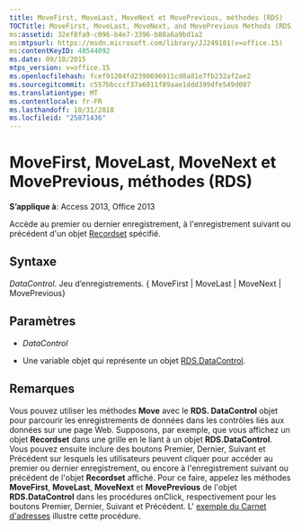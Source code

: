 ```yaml
---
title: MoveFirst, MoveLast, MoveNext et MovePrevious, méthodes (RDS)
TOCTitle: MoveFirst, MoveLast, MoveNext, and MovePrevious Methods (RDS)
ms:assetid: 32ef8fa9-c096-b4e7-3396-b88a6a9bd1a2
ms:mtpsurl: https://msdn.microsoft.com/library/JJ249101(v=office.15)
ms:contentKeyID: 48544092
ms.date: 09/18/2015
mtps_version: v=office.15
ms.openlocfilehash: fcef91204fd2390696911cd8a81e7fb232af2ae2
ms.sourcegitcommit: c557bbcccf37a6011f89aae1ddd399dfe549d087
ms.translationtype: MT
ms.contentlocale: fr-FR
ms.lasthandoff: 10/31/2018
ms.locfileid: "25871436"
---
```

# <a name="movefirst-movelast-movenext-and-moveprevious-methods-rds"></a>MoveFirst, MoveLast, MoveNext et MovePrevious, méthodes (RDS)


**S’applique à**: Access 2013, Office 2013

Accède au premier ou dernier enregistrement, à l'enregistrement suivant ou précédent d'un objet [Recordset](recordset-object-ado.md) spécifié.

## <a name="syntax"></a>Syntaxe

*DataControl*. Jeu d’enregistrements. { MoveFirst | MoveLast | MoveNext | MovePrevious}

## <a name="parameters"></a>Paramètres

  - *DataControl*

  - Une variable objet qui représente un objet [RDS.DataControl](datacontrol-object-rds.md).

## <a name="remarks"></a>Remarques

Vous pouvez utiliser les méthodes **Move** avec le **RDS. DataControl** objet pour parcourir les enregistrements de données dans les contrôles liés aux données sur une page Web. Supposons, par exemple, que vous affichez un objet **Recordset** dans une grille en le liant à un objet **RDS.DataControl**. Vous pouvez ensuite inclure des boutons Premier, Dernier, Suivant et Précédent sur lesquels les utilisateurs peuvent cliquer pour accéder au premier ou dernier enregistrement, ou encore à l'enregistrement suivant ou précédent de l'objet **Recordset** affiché. Pour ce faire, appelez les méthodes **MoveFirst**, **MoveLast**, **MoveNext** et **MovePrevious** de l'objet **RDS.DataControl** dans les procédures onClick, respectivement pour les boutons Premier, Dernier, Suivant et Précédent. L' [exemple du Carnet d'adresses](address-book-navigation-buttons.md) illustre cette procédure.

